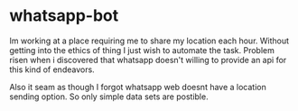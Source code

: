 # whatsapp-bot

Im working at a place requiring me to share my location each hour. Without getting into the ethics of thing I just wish to automate the task. Problem risen when i discovered that whatsapp doesn't willing to provide an api for this kind of endeavors. 

Also it seam as though I forgot whatsapp web doesnt have a location sending option. So only simple data sets are postible.
